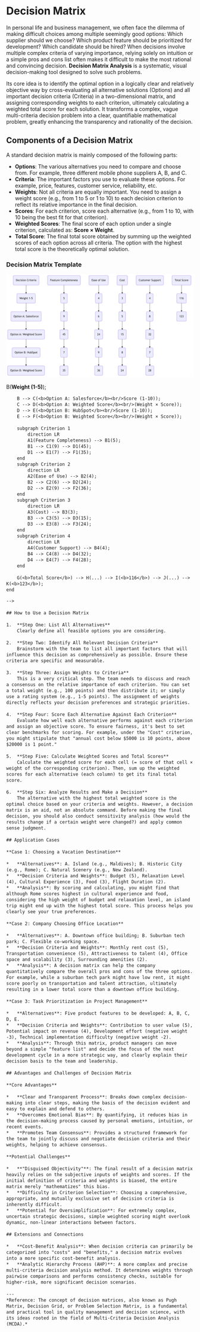 # Decision Matrix

In personal life and business management, we often face the dilemma of making difficult choices among multiple seemingly good options: Which supplier should we choose? Which product feature should be prioritized for development? Which candidate should be hired? When decisions involve multiple complex criteria of varying importance, relying solely on intuition or a simple pros and cons list often makes it difficult to make the most rational and convincing decision. **Decision Matrix Analysis** is a systematic, visual decision-making tool designed to solve such problems.

Its core idea is to identify the optimal option in a logically clear and relatively objective way by cross-evaluating all alternative solutions (Options) and all important decision criteria (Criteria) in a two-dimensional matrix, and assigning corresponding weights to each criterion, ultimately calculating a weighted total score for each solution. It transforms a complex, vague multi-criteria decision problem into a clear, quantifiable mathematical problem, greatly enhancing the transparency and rationality of the decision.

## Components of a Decision Matrix

A standard decision matrix is mainly composed of the following parts:

*   **Options**: The various alternatives you need to compare and choose from. For example, three different mobile phone suppliers A, B, and C.
*   **Criteria**: The important factors you use to evaluate these options. For example, price, features, customer service, reliability, etc.
*   **Weights**: Not all criteria are equally important. You need to assign a weight score (e.g., from 1 to 5 or 1 to 10) to each decision criterion to reflect its relative importance in the final decision.
*   **Scores**: For each criterion, score each alternative (e.g., from 1 to 10, with 10 being the best fit for that criterion).
*   **Weighted Scores**: The final score of each option under a single criterion, calculated as: **Score × Weight**.
*   **Total Score**: The final total score obtained by summing up the weighted scores of each option across all criteria. The option with the highest total score is the theoretically optimal solution.

### Decision Matrix Template

![Decision Matrix Template](./Decision-Matrix-Tutorial-en-mermaid.png)

<!--
```mermaid
graph TD
    subgraph Decision Matrix: Choosing New CRM Software
        A(<b>Decision Criteria</b>) --> B(<b>Weight (1-5)</b>);
        B --> C(<b>Option A: Salesforce</b><br/>Score (1-10));
        C --> D(<b>Option A: Weighted Score</b><br/>(Weight × Score));
        D --> E(<b>Option B: HubSpot</b><br/>Score (1-10));
        E --> F(<b>Option B: Weighted Score</b><br/>(Weight × Score));

        subgraph Criterion 1
            direction LR
            A1(Feature Completeness) --> B1(5);
            B1 --> C1(9) --> D1(45);
            D1 --> E1(7) --> F1(35);
        end
        subgraph Criterion 2
            direction LR
            A2(Ease of Use) --> B2(4);
            B2 --> C2(6) --> D2(24);
            D2 --> E2(9) --> F2(36);
        end
        subgraph Criterion 3
            direction LR
            A3(Cost) --> B3(3);
            B3 --> C3(5) --> D3(15);
            D3 --> E3(8) --> F3(24);
        end
        subgraph Criterion 4
            direction LR
            A4(Customer Support) --> B4(4);
            B4 --> C4(8) --> D4(32);
            D4 --> E4(7) --> F4(28);
        end

        G(<b>Total Score</b>) --> H(...) --> I(<b>116</b>) --> J(...) --> K(<b>123</b>);
    end
```
-->

## How to Use a Decision Matrix

1.  **Step One: List All Alternatives**
    Clearly define all feasible options you are considering.

2.  **Step Two: Identify All Relevant Decision Criteria**
    Brainstorm with the team to list all important factors that will influence this decision as comprehensively as possible. Ensure these criteria are specific and measurable.

3.  **Step Three: Assign Weights to Criteria**
    This is a very critical step. The team needs to discuss and reach a consensus on the relative importance of each criterion. You can set a total weight (e.g., 100 points) and then distribute it; or simply use a rating system (e.g., 1-5 points). The assignment of weights directly reflects your decision preferences and strategic priorities.

4.  **Step Four: Score Each Alternative Against Each Criterion**
    Evaluate how well each alternative performs against each criterion and assign an objective score. To ensure fairness, it's best to set clear benchmarks for scoring. For example, under the "Cost" criterion, you might stipulate that "annual cost below $5000 is 10 points, above $20000 is 1 point."

5.  **Step Five: Calculate Weighted Scores and Total Scores**
    Calculate the weighted score for each cell (= score of that cell × weight of the corresponding criterion). Then, sum up the weighted scores for each alternative (each column) to get its final total score.

6.  **Step Six: Analyze Results and Make a Decision**
    The alternative with the highest total weighted score is the optimal choice based on your criteria and weights. However, a decision matrix is an aid, not an absolute command. Before making the final decision, you should also conduct sensitivity analysis (how would the results change if a certain weight were changed?) and apply common sense judgment.

## Application Cases

**Case 1: Choosing a Vacation Destination**

*   **Alternatives**: A. Island (e.g., Maldives); B. Historic City (e.g., Rome); C. Natural Scenery (e.g., New Zealand).
*   **Decision Criteria and Weights**: Budget (5), Relaxation Level (4), Cultural Experience (3), Food (3), Flight Duration (2).
*   **Analysis**: By scoring and calculating, you might find that although Rome scores highest in cultural experience and food, considering the high weight of budget and relaxation level, an island trip might end up with the highest total score. This process helps you clearly see your true preferences.

**Case 2: Company Choosing Office Location**

*   **Alternatives**: A. Downtown office building; B. Suburban tech park; C. Flexible co-working space.
*   **Decision Criteria and Weights**: Monthly rent cost (5), Transportation convenience (5), Attractiveness to talent (4), Office space and scalability (3), Surrounding amenities (2).
*   **Analysis**: A decision matrix can help the company quantitatively compare the overall pros and cons of the three options. For example, while a suburban tech park might have low rent, it might score poorly on transportation and talent attraction, ultimately resulting in a lower total score than a downtown office building.

**Case 3: Task Prioritization in Project Management**

*   **Alternatives**: Five product features to be developed: A, B, C, D, E.
*   **Decision Criteria and Weights**: Contribution to user value (5), Potential impact on revenue (4), Development effort (negative weight -3), Technical implementation difficulty (negative weight -2).
*   **Analysis**: Through this matrix, product managers can move beyond a simple "feature list" and decide the focus of the next development cycle in a more strategic way, and clearly explain their decision basis to the team and leadership.

## Advantages and Challenges of Decision Matrix

**Core Advantages**

*   **Clear and Transparent Process**: Breaks down complex decision-making into clear steps, making the basis of the decision evident and easy to explain and defend to others.
*   **Overcomes Emotional Bias**: By quantifying, it reduces bias in the decision-making process caused by personal emotions, intuition, or recent events.
*   **Promotes Team Consensus**: Provides a structured framework for the team to jointly discuss and negotiate decision criteria and their weights, helping to achieve consensus.

**Potential Challenges**

*   **"Disguised Objectivity"**: The final result of a decision matrix heavily relies on the subjective inputs of weights and scores. If the initial definition of criteria and weights is biased, the entire matrix merely "mathematizes" this bias.
*   **Difficulty in Criterion Selection**: Choosing a comprehensive, appropriate, and mutually exclusive set of decision criteria is inherently difficult.
*   **Potential for Oversimplification**: For extremely complex, uncertain strategic decisions, simple weighted scoring might overlook dynamic, non-linear interactions between factors.

## Extensions and Connections

*   **Cost-Benefit Analysis**: When decision criteria can primarily be categorized into "costs" and "benefits," a decision matrix evolves into a more specific cost-benefit analysis.
*   **Analytic Hierarchy Process (AHP)**: A more complex and precise multi-criteria decision analysis method. It determines weights through pairwise comparisons and performs consistency checks, suitable for higher-risk, more significant decision scenarios.

---
*Reference: The concept of decision matrices, also known as Pugh Matrix, Decision Grid, or Problem Selection Matrix, is a fundamental and practical tool in quality management and decision science, with its ideas rooted in the field of Multi-Criteria Decision Analysis (MCDA).*